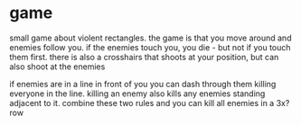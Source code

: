 # game

small game about violent rectangles. the game is that you move around and enemies follow you. if the enemies touch you, you die - but not if you touch them first. there is also a crosshairs that shoots at your position, but can also shoot at the enemies

if enemies are in a line in front of you you can dash through them killing everyone in the line. killing an enemy also kills any enemies standing adjacent to it. combine these two rules and you can kill all enemies in a 3x? row
